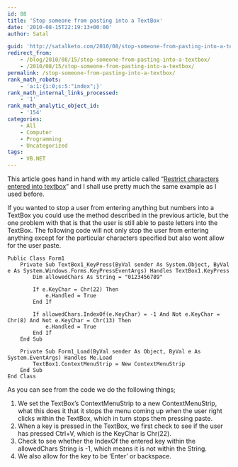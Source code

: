 ```yaml
---
id: 88
title: 'Stop someone from pasting into a TextBox'
date: '2010-08-15T22:19:13+00:00'
author: Satal

guid: 'http://satalketo.com/2010/08/stop-someone-from-pasting-into-a-textbox/'
redirect_from:
    - /blog/2010/08/15/stop-someone-from-pasting-into-a-textbox/
    - /2010/08/15/stop-someone-from-pasting-into-a-textbox/
permalink: /stop-someone-from-pasting-into-a-textbox/
rank_math_robots:
    - 'a:1:{i:0;s:5:"index";}'
rank_math_internal_links_processed:
    - '1'
rank_math_analytic_object_id:
    - '154'
categories:
    - All
    - Computer
    - Programming
    - Uncategorized
tags:
    - VB.NET
---
```


This article goes hand in hand with my article called “[Restrict characters entered into textbox](https://samjenkins.com/restrict-characters-entered-into-textbox)” and I shall use pretty much the same example as I used before.

If you wanted to stop a user from entering anything but numbers into a TextBox you could use the method described in the previous article, but the one problem with that is that the user is still able to paste letters into the TextBox. The following code will not only stop the user from entering anything except for the particular characters specified but also wont allow for the user paste.

```vbnet
Public Class Form1
    Private Sub TextBox1_KeyPress(ByVal sender As System.Object, ByVal e As System.Windows.Forms.KeyPressEventArgs) Handles TextBox1.KeyPress
        Dim allowedChars As String = "0123456789"

        If e.KeyChar = Chr(22) Then
            e.Handled = True
        End If

        If allowedChars.IndexOf(e.KeyChar) = -1 And Not e.KeyChar = Chr(8) And Not e.KeyChar = Chr(13) Then
            e.Handled = True
        End If
    End Sub

    Private Sub Form1_Load(ByVal sender As Object, ByVal e As System.EventArgs) Handles Me.Load
        TextBox1.ContextMenuStrip = New ContextMenuStrip
    End Sub
End Class
```

As you can see from the code we do the following things;

1. We set the TextBox’s ContextMenuStrip to a new ContextMenuStrip, what this does it that it stops the menu coming up when the user right clicks within the TextBox, which in turn stops them pressing paste.
2. When a key is pressed in the TextBox, we first check to see if the user has pressed Ctrl+V, which is the KeyChar is Chr(22).
3. Check to see whether the IndexOf the entered key within the allowedChars String is -1, which means it is not within the String.
4. We also allow for the key to be ‘Enter’ or backspace.